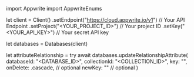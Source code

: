 import Appwrite
import AppwriteEnums

let client = Client()
    .setEndpoint("https://cloud.appwrite.io/v1") // Your API Endpoint
    .setProject("<YOUR_PROJECT_ID>") // Your project ID
    .setKey("<YOUR_API_KEY>") // Your secret API key

let databases = Databases(client)

let attributeRelationship = try await databases.updateRelationshipAttribute(
    databaseId: "<DATABASE_ID>",
    collectionId: "<COLLECTION_ID>",
    key: "",
    onDelete: .cascade, // optional
    newKey: "" // optional
)

